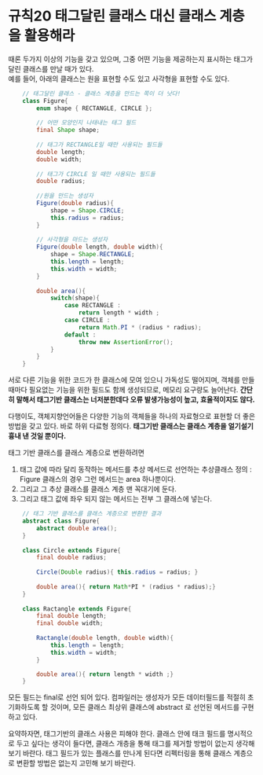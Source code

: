 
# 규칙20 태그달린 클래스 대신 클래스 계층을 활용해라

때론 두가지 이상의 기능을 갖고 있으며, 그중 어떤 기능을 제공하는지 표시하는 태그가 달린 클래스를
만날 때가 있다.  
예를 들어, 아래의 클래스는 원을 표현할 수도 있고 사각형을 표현할 수도 있다.

```java
	// 태그달린 클래스 - 클래스 계층을 만드는 쪽이 더 낫다!
	class Figure{
		enum shape { RECTANGLE, CIRCLE };
		
		// 어떤 모양인지 나태내는 태그 필드
		final Shape shape;
		
		// 태그가 RECTANGLE일 때만 사용되는 필드들
		double length;
		double width;
		
		// 태그가 CIRCLE 일 때만 사용되는 필드들
		double radius;
		
		//원을 만드는 생성자
		Figure(double radius){
			shape = Shape.CIRCLE;
			this.radius = radius;
		}	
	
		// 사각형을 마드는 생성자
		Figure(double length, double width){
			shape = Shape.RECTANGLE;
			this.length = length;
			this.width = width;
		}	
	
		double area(){
			switch(shape){
				case RECTANGLE :
					return length * width ; 	
				case CIRCLE :
					return Math.PI * (radius * radius);
				default : 
					throw new AssertionError();	
			}	
		}
	}
```

서로 다른 기능을 위한 코드가 한 클래스에 모여 있으니 가독성도 떨어지며, 객체를 만들때마다 필요없는
기능을 위한 필드도 함께 생성되므로, 메모리 요구량도 늘어난다. **간단히 말해서 태그기반 클래스는 너저분한데다 오류 발생가능성이 높고, 효율적이지도 않다.**

다행이도, 객체지향언어들은 다양한 기능의 객체들을 하나의 자료형으로 표현할 더 좋은 
방법을 갖고 있다. 바로 하위 다료형 정의다. **태그기반 클래스는 클래스 계층을 얼기설기 흉내 낸 것일 뿐이다.**

태그 기반 클래스를 클래스 계층으로 변환하려면
1. 태그 값에 따라 달리 동작하는 메서드를 추상 메서드로 선언하는 추상클래스 정의 : Figure 클래스의
경우 그런 메서드는 area 하나뿐이다.
2. 그리고 그 추상 클래스를 클래스 계층 맨 꼭대기에 둔다.
3. 그리고 태그 값에 좌우 되지 않는 메서드는 전부 그 클래스에 넣는다.

```java
	// 태그 기반 클래스를 클래스 계층으로 변환한 결과
	abstract class Figure{
		abstract double area();	
	}	
		
	class Circle extends Figure{
		final double radius;
		
		Circle(Double radius){ this.radius = radius; }
		
		double area(){ return Math*PI * (radius * radius);}
	}	
	
	class Ractangle extends Figure{
		final double length;
		final double width;
			
		Ractangle(double length, double width){
			this.length = length;
			this.width = width;
		}

		double area(){ return length * width ;}
	}
```
모든 필드는 final로 선언 되어 있다. 컴파일러는 생성자가 모든 데이터필드를 적절히 초기화하도록 할
것이며, 모든 클래스 최상위 클래스에 abstract 로 선언된 메서드를 구현하고 있다.


요약하자면, 태그기반의 클래스 사용은 피해야 한다. 클래스 안에 태크 필드를 명시적으로 두고 싶다는
생각이 들다면, 클래스 개층을 통해 태그를 제거할 방법이 없는지 생각해 보기 바란다.
태그 필드가 있는 플래스를 만나게 된다면 리펙터링을 통해 클래스 계층으로 변환할 방법은 없는지 
고민해 보기 바란다.


